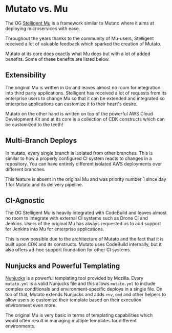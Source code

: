 # Mutato vs. Mu

The OG [Stelligent Mu](https://github.com/stelligent/mu) is a framework similar
to Mutato where it aims at deploying microservices with ease.

Throughout the years thanks to the community of Mu-users, Stelligent received a
lot of valuable feedback which sparked the creation of Mutato.

Mutato at its core does exactly what Mu does but with a lot of added benefits.
Some of these benefits are listed below.

## Extensibility

The original Mu is written in Go and leaves almost no room for integration into
third party applications. Stelligent has received a lot of requests from its
enterprise users to change Mu so that it can be extended and integrated so
enterprise applications can customize it to their heart's desire.

Mutato on the other hand is written on top of the powerful AWS Cloud Development
Kit and at its core is a collection of CDK constructs which can be customized to
the teeth!

## Multi-Branch Deploys

In mutato, every single branch is isolated from other branches. This is similar
to how a properly configured CI system reacts to changes in a repository. You
can have entirely different isolated AWS deployments over different branches.

This feature is absent in the original Mu and was priority number 1 since day 1
for Mutato and its delivery pipeline.

## CI-Agnostic

The OG Stelligent Mu is heavily integrated with CodeBuild and leaves almost no
room to integrate with external CI systems such as Drone CI and Jenkins. Users
of the original Mu has always requested us to add support for Jenkins into Mu
for enterprise applications.

This is now possible due to the architecture of Mutato and the fact that it is
built upon CDK and its constructs. Mutato uses CodeBuild internally, but it also
offers ad-hoc support foundation for other CI systems.

## Nunjucks and Powerful Templating

[Nunjucks](https://mozilla.github.io/nunjucks/templating.html) is a powerful
templating tool provided by Mozilla. Every `mutato.yml` is a valid Nunjucks file
and this allows `mutato.yml` to include complex conditionals and
environment-specific deploys in a single file. On top of that, Mutato extends
Nunjucks and adds `env`, `cmd` and other helpers to allow users to customize
their template based on their execution environment even more.

The original Mu is very basic in terms of templating capabilities which would
often result in managing multiple templates for different environments.
